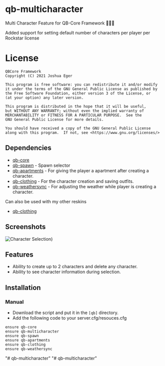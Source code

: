 # qb-multicharacter
Multi Character Feature for QB-Core Framework :people_holding_hands:

Added support for setting default number of characters per player per Rockstar license

# License

    QBCore Framework
    Copyright (C) 2021 Joshua Eger

    This program is free software: you can redistribute it and/or modify
    it under the terms of the GNU General Public License as published by
    the Free Software Foundation, either version 3 of the License, or
    (at your option) any later version.

    This program is distributed in the hope that it will be useful,
    but WITHOUT ANY WARRANTY; without even the implied warranty of
    MERCHANTABILITY or FITNESS FOR A PARTICULAR PURPOSE.  See the
    GNU General Public License for more details.

    You should have received a copy of the GNU General Public License
    along with this program.  If not, see <https://www.gnu.org/licenses/>


## Dependencies
- [qb-core](https://github.com/qbcore-framework/qb-core)
- [qb-spawn](https://github.com/qbcore-framework/qb-spawn) - Spawn selector
- [qb-apartments](https://github.com/qbcore-framework/qb-apartments) - For giving the player a apartment after creating a character.
- [qb-clothing](https://github.com/qbcore-framework/qb-clothing) - For the character creation and saving outfits. 
- [qb-weathersync](https://github.com/qbcore-framework/qb-weathersync) - For adjusting the weather while player is creating a character.

Can also be used with my other reskins
- [qb-clothing](https://github.com/ST4LTH/qb-clothing)

## Screenshots
![Character Selection]([https://media.discordapp.net/attachments/1206318885305847938/1206336831235559424/image.png))


## Features
- Ability to create up to 2 characters and delete any character.
- Ability to see character information during selection.

## Installation
### Manual
- Download the script and put it in the `[qb]` directory.
- Add the following code to your server.cfg/resouces.cfg
```
ensure qb-core
ensure qb-multicharacter
ensure qb-spawn
ensure qb-apartments
ensure qb-clothing
ensure qb-weathersync
```
"# qb-multicharacter" 
"# qb-multicharacter" 
